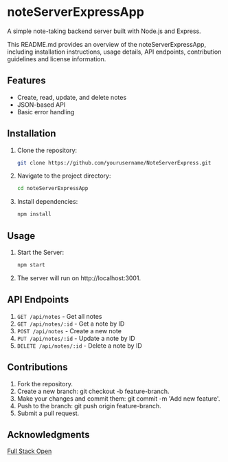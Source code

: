 # noteServerExpressApp

A simple note-taking backend server built with Node.js and Express.

This README.md provides an overview of the noteServerExpressApp, including installation instructions, usage details, API endpoints, contribution guidelines and license information.


## Features
- Create, read, update, and delete notes
- JSON-based API
- Basic error handling


## Installation

1. Clone the repository:
   ```bash
   git clone https://github.com/yourusername/NoteServerExpress.git

2. Navigate to the project directory:
   ```bash
   cd noteServerExpressApp


3. Install dependencies:
   ```bash
   npm install


## Usage

1. Start the Server:
   ```bash
   npm start

2. The server will run on http://localhost:3001.


## API Endpoints

1. `GET /api/notes` - Get all notes
2. `GET /api/notes/:id` - Get a note by ID
3. `POST /api/notes` - Create a new note
4. `PUT /api/notes/:id` - Update a note by ID
5. `DELETE /api/notes/:id` - Delete a note by ID


## Contributions

1. Fork the repository.
2. Create a new branch: git checkout -b feature-branch.
3. Make your changes and commit them: git commit -m 'Add new feature'.
4. Push to the branch: git push origin feature-branch.
5. Submit a pull request.


## Acknowledgments

[Full Stack Open](https://fullstackopen.com/en/part3/node_js_and_express#express)
